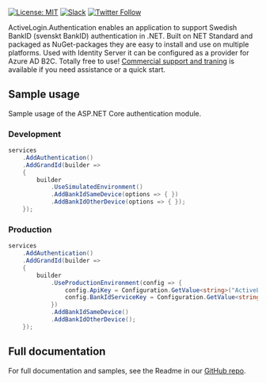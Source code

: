 [![License: MIT](https://img.shields.io/badge/License-MIT-orange.svg)](https://opensource.org/licenses/MIT) [![Slack](https://img.shields.io/badge/slack-@ActiveLogin-blue.svg?logo=slack)](https://join.slack.com/t/activelogin/shared_invite/enQtODQ0ODYyMTgxMjg0LWJhODhiZmFmODYyMWMzZWEwMjdmYWU2NGRhZmQ0MTg0MzIwNzA2OTM3NTJjOTk2MmE1MzIwMzkzYjllMjAyNzg) [![Twitter Follow](https://img.shields.io/badge/Twitter-@ActiveLoginSE-blue.svg?logo=twitter)](https://twitter.com/ActiveLoginSE)

ActiveLogin.Authentication enables an application to support Swedish BankID (svenskt BankID) authentication in .NET. Built on NET Standard and packaged as NuGet-packages they are easy to install and use on multiple platforms. Used with Identity Server it can be configured as a provider for Azure AD B2C. Totally free to use! [Commercial support and traning](https://activelogin.net/#support) is available if you need assistance or a quick start. 

## Sample usage

Sample usage of the ASP.NET Core authentication module.

### Development

```csharp
services
    .AddAuthentication()
    .AddGrandId(builder =>
    {
        builder
            .UseSimulatedEnvironment()
            .AddBankIdSameDevice(options => { })
            .AddBankIdOtherDevice(options => { });
    });
```

### Production

```csharp
services
    .AddAuthentication()
    .AddGrandId(builder =>
    {
        builder
            .UseProductionEnvironment(config => {
                config.ApiKey = Configuration.GetValue<string>("ActiveLogin:GrandId:ApiKey");
                config.BankIdServiceKey = Configuration.GetValue<string>("ActiveLogin:GrandId:BankIdServiceKey");
            })
            .AddBankIdSameDevice()
            .AddBankIdOtherDevice();
    });
```

## Full documentation

For full documentation and samples, see the Readme in our [GitHub repo](https://github.com/ActiveLogin/ActiveLogin.Authentication).
